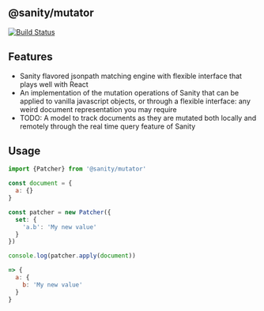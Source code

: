 ## @sanity/mutator
[![Build Status](https://travis-ci.org/sanity-io/mutator.svg?branch=master)](https://travis-ci.org/sanity-io/mutator)

## Features
- Sanity flavored jsonpath matching engine with flexible interface that plays well with React
- An implementation of the mutation operations of Sanity that can be applied to vanilla javascript objects, or through a flexible interface: any weird document representation you may require
- TODO: A model to track documents as they are mutated both locally and remotely through the real time query feature of Sanity

## Usage

```javascript
import {Patcher} from '@sanity/mutator'

const document = {
  a: {}
}

const patcher = new Patcher({
  set: {
    'a.b': 'My new value'
  }
})

console.log(patcher.apply(document))

=> {
  a: {
    b: 'My new value'
  }
}
```
